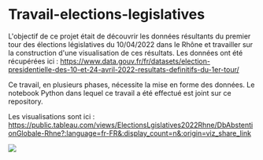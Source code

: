 # Travail-elections-legislatives
L'objectif de ce projet était de découvrir les données résultants du premier tour des élections législatives du 10/04/2022 dans le Rhône et travailler sur la construction d'une visualisation de ces résultats.
Les données ont été récupérées ici :
https://www.data.gouv.fr/fr/datasets/election-presidentielle-des-10-et-24-avril-2022-resultats-definitifs-du-1er-tour/

Ce travail, en plusieurs phases, nécessite la mise en forme des données. Le notebook Python dans lequel ce travail a été effectué est joint sur ce repository.

Les visualisations sont ici :
https://public.tableau.com/views/ElectionsLgislatives2022Rhne/DbAbstentionGlobale-Rhne?:language=fr-FR&:display_count=n&:origin=viz_share_link



<div class='tableauPlaceholder' id='viz1656428428340' style='position: relative'><noscript><a href='#'><img alt=' ' src='https:&#47;&#47;public.tableau.com&#47;static&#47;images&#47;El&#47;ElectionsLgislatives2022Rhne&#47;DbAbstentionGlobale-Rhne&#47;1_rss.png' style='border: none' /></a></noscript><object class='tableauViz'  style='display:none;'><param name='host_url' value='https%3A%2F%2Fpublic.tableau.com%2F' /> <param name='embed_code_version' value='3' /> <param name='site_root' value='' /><param name='name' value='ElectionsLgislatives2022Rhne&#47;DbAbstentionGlobale-Rhne' /><param name='tabs' value='yes' /><param name='toolbar' value='yes' /><param name='static_image' value='https:&#47;&#47;public.tableau.com&#47;static&#47;images&#47;El&#47;ElectionsLgislatives2022Rhne&#47;DbAbstentionGlobale-Rhne&#47;1.png' /> <param name='animate_transition' value='yes' /><param name='display_static_image' value='yes' /><param name='display_spinner' value='yes' /><param name='display_overlay' value='yes' /><param name='display_count' value='yes' /><param name='language' value='fr-FR' /></object></div>                <script type='text/javascript'>                    var divElement = document.getElementById('viz1656428428340');                    var vizElement = divElement.getElementsByTagName('object')[0];                    if ( divElement.offsetWidth > 800 ) { vizElement.style.width='100%';vizElement.style.height=(divElement.offsetWidth*0.75)+'px';} else if ( divElement.offsetWidth > 500 ) { vizElement.style.width='100%';vizElement.style.height=(divElement.offsetWidth*0.75)+'px';} else { vizElement.style.width='100%';vizElement.style.minHeight='1000px';vizElement.style.maxHeight=(divElement.offsetWidth*1.77)+'px';}                     var scriptElement = document.createElement('script');                    scriptElement.src = 'https://public.tableau.com/javascripts/api/viz_v1.js';                    vizElement.parentNode.insertBefore(scriptElement, vizElement);                </script>
